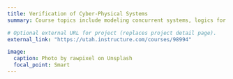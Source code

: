 ```yaml
---
title: Verification of Cyber-Physical Systems
summary: Course topics include modeling concurrent systems, logics for specifying system properties, model checking algorithms, timing verification, probabilistic verification, and hybrid system verification.

# Optional external URL for project (replaces project detail page).
external_link: "https://utah.instructure.com/courses/98994"

image:
  caption: Photo by rawpixel on Unsplash
  focal_point: Smart
---
```

